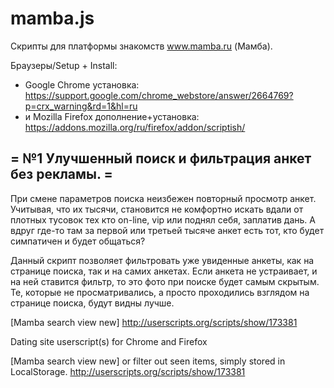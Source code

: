 mamba.js
========

Скрипты для платформы знакомств www.mamba.ru (Мамба).

Браузеры/Setup + Install:
* Google Chrome установка: https://support.google.com/chrome_webstore/answer/2664769?p=crx_warning&rd=1&hl=ru
* и Mozilla Firefox дополнение+установка: https://addons.mozilla.org/ru/firefox/addon/scriptish/

= №1 Улучшенный поиск и фильтрация анкет без рекламы. =
----

При смене параметров поиска неизбежен повторный просмотр анкет. Учитывая, что их тысячи, становится не комфортно искать вдали от плотных тусовок тех кто on-line, vip или поднял себя, заплатив дань. А вдруг где-то там за первой или третьей тысяче анкет есть тот, кто будет симпатичен и будет общаться?

Данный скрипт позволяет фильтровать уже увиденные анкеты, как на странице поиска, так и на самих анкетах. Если анкета не устраивает, и на ней ставится фильтр, то это фото при поиске будет самым скрытым. Те, которые не просматривались, а просто проходились взглядом на странице поиска, будут видны лучше.

[Mamba search view new] http://userscripts.org/scripts/show/173381

Dating site userscript(s) for Chrome and Firefox

[Mamba search view new] or filter out seen items, simply stored in LocalStorage.
http://userscripts.org/scripts/show/173381

